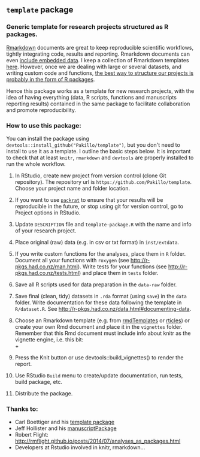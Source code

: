 ## `template` package

### Generic template for research projects structured as R packages.

[Rmarkdown](http://rmarkdown.rstudio.com/index.html) documents are great to keep 
reproducible scientific workflows, tightly integrating code, results and reporting. 
Rmarkdown documents can even [include embedded data](http://bayesfactor.blogspot.com.es/2014/09/embedding-rdata-files-in-rmarkdown.html). I keep a collection of Rmarkdown templates [here](https://github.com/Pakillo/rmdTemplates).
However, once we are dealing with large or several datasets, and writing custom code and functions,
[the best way to structure our projects is probably in the form of R packages](http://rmflight.github.io/posts/2014/07/analyses_as_packages.html). 

Hence this package works as a template for new research projects, 
with the idea of having everything (data, R scripts, functions
and manuscripts reporting results) contained in the same package 
to facilitate collaboration and promote reproducibility.


### How to use this package:

You can install the package using `devtools::install_github("Pakillo/template")`, but you don't need to install to use it as a template. I outline the basic steps below. It is important to check that at least `knitr`, `rmarkdown` and `devtools` are properly installed to run the whole workflow. 


1. In RStudio, create new project from version control (clone Git repository). The repository url is `https://github.com/Pakillo/template`. Choose your project name and folder location.

2. If you want to use [`packrat`](http://rstudio.github.io/packrat/) to ensure that your results 
will be reproducible in the future, or stop using git for version control, go to Project options in RStudio.

3. Update `DESCRIPTION` file and `template-package.R` with the name and info of your research project.  

4. Place original (raw) data (e.g. in csv or txt format) in `inst/extdata`.

5. If you write custom functions for the analyses, place them in `R` folder. 
Document all your functions with `roxygen` (see http://r-pkgs.had.co.nz/man.html). 
Write tests for your functions (see http://r-pkgs.had.co.nz/tests.html) and place them in `tests` folder.

6. Save all R scripts used for data preparation in the `data-raw` folder.

7. Save final (clean, tidy) datasets in `.rda` format (using `save`) in the `data` folder.
Write documentation for these data following the template in `R/dataset.R`. See http://r-pkgs.had.co.nz/data.html#documenting-data.

8. Choose an Rmarkdown template (e.g. from [rmdTemplates](https://github.com/Pakillo/rmdTemplates) or [rticles](https://github.com/rstudio/rticles)) or create your own Rmd document and place it in the `vignettes` folder. Remember that this Rmd document must include info about knitr as the vignette engine, i.e. this bit:  
+<!--  
+%\VignetteEngine{knitr}  
+%\VignetteIndexEntry{Vignette title}  
+-->

9. Press the Knit button or use devtools::build_vignettes() to render the report.

10. Use RStudio `Build` menu to create/update documentation, run tests, build package, etc.

11. Distribute the package.



### Thanks to:

* Carl Boettiger and his [template package](https://github.com/cboettig/template)
* Jeff Hollister and his [manuscriptPackage](https://github.com/jhollist/manuscriptPackage)
* Robert Flight: http://rmflight.github.io/posts/2014/07/analyses_as_packages.html
* Developers at Rstudio involved in knitr, rmarkdown...


